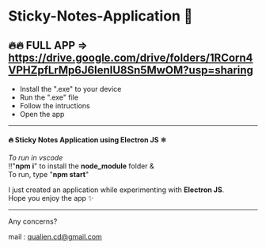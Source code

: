 # Sticky-Notes-Application 📝
## 🔥🔥 FULL APP => https://drive.google.com/drive/folders/1RCorn4VPHZpfLrMp6J6IenIU8Sn5MwOM?usp=sharing
- Install the ".exe" to your device
- Run the ".exe" file
- Follow the intructions
- Open the app

<hr>

#### 🔥 Sticky Notes Application using **Electron JS** ⚛️

*To run in vscode* <br>
‼️"**npm i**" to install the **node_module** folder & <br>
To run, type "**npm start**"

I just created an application while experimenting with **Electron JS**. <br>
Hope you enjoy the app ✨

<hr>

Any concerns?

mail : qualien.cd@gmail.com
